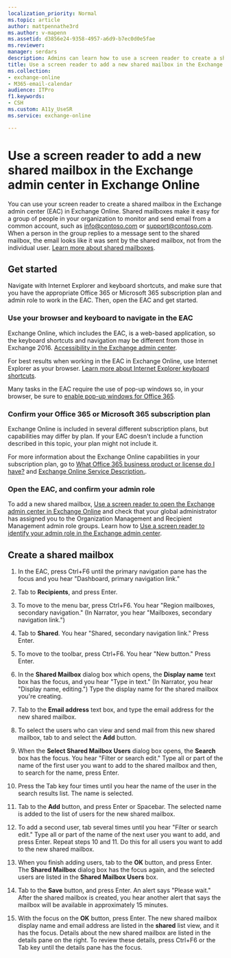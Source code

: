 ```yaml
---
localization_priority: Normal
ms.topic: article
author: mattpennathe3rd
ms.author: v-mapenn
ms.assetid: d3856e24-9358-4957-a6d9-b7ec0d0e5fae
ms.reviewer: 
manager: serdars
description: Admins can learn how to use a screen reader to create a shared mailbox in the Exchange admin center (EAC) in Exchange Online.
title: Use a screen reader to add a new shared mailbox in the Exchange admin center in Exchange Online
ms.collection: 
- exchange-online
- M365-email-calendar
audience: ITPro
f1.keywords:
- CSH
ms.custom: A11y_UseSR
ms.service: exchange-online

---
```


# Use a screen reader to add a new shared mailbox in the Exchange admin center in Exchange Online

You can use your screen reader to create a shared mailbox in the Exchange admin center (EAC) in Exchange Online. Shared mailboxes make it easy for a group of people in your organization to monitor and send email from a common account, such as info@contoso.com or support@contoso.com. When a person in the group replies to a message sent to the shared mailbox, the email looks like it was sent by the shared mailbox, not from the individual user. [Learn more about shared mailboxes](../collaboration-exo/shared-mailboxes.md).

## Get started

Navigate with Internet Explorer and keyboard shortcuts, and make sure that you have the appropriate Office 365 or Microsoft 365 subscription plan and admin role to work in the EAC. Then, open the EAC and get started.

### Use your browser and keyboard to navigate in the EAC

Exchange Online, which includes the EAC, is a web-based application, so the keyboard shortcuts and navigation may be different from those in Exchange 2016. [Accessibility in the Exchange admin center](accessibility-in-exchange-admin-center.md).

For best results when working in the EAC in Exchange Online, use Internet Explorer as your browser. [Learn more about Internet Explorer keyboard shortcuts](https://go.microsoft.com/fwlink/p/?LinkID=787614).

Many tasks in the EAC require the use of pop-up windows so, in your browser, be sure to [enable pop-up windows for Office 365](https://go.microsoft.com/fwlink/p/?LinkID=317550).

### Confirm your Office 365 or Microsoft 365 subscription plan

Exchange Online is included in several different subscription plans, but capabilities may differ by plan. If your EAC doesn't include a function described in this topic, your plan might not include it.

For more information about the Exchange Online capabilities in your subscription plan, go to [What Office 365 business product or license do I have?](https://support.office.com/article/f8ab5e25-bf3f-4a47-b264-174b1ee925fd) and [Exchange Online Service Description.](https://docs.microsoft.com/office365/servicedescriptions/exchange-online-service-description/exchange-online-service-description).

### Open the EAC, and confirm your admin role

To add a new shared mailbox, [Use a screen reader to open the Exchange admin center in Exchange Online](use-screen-reader-to-open-exchange-admin-center.md) and check that your global administrator has assigned you to the Organization Management and Recipient Management admin role groups. Learn how to [Use a screen reader to identify your admin role in the Exchange admin center](use-screen-reader-to-identify-admin-role-in-exchange-admin-center.md).

## Create a shared mailbox

1. In the EAC, press Ctrl+F6 until the primary navigation pane has the focus and you hear "Dashboard, primary navigation link."

2. Tab to **Recipients**, and press Enter.

3. To move to the menu bar, press Ctrl+F6. You hear "Region mailboxes, secondary navigation." (In Narrator, you hear "Mailboxes, secondary navigation link.")

4. Tab to **Shared**. You hear "Shared, secondary navigation link." Press Enter.

5. To move to the toolbar, press Ctrl+F6. You hear "New button." Press Enter.

6. In the **Shared Mailbox** dialog box which opens, the **Display name** text box has the focus, and you hear "Type in text." (In Narrator, you hear "Display name, editing.") Type the display name for the shared mailbox you're creating.

7. Tab to the **Email address** text box, and type the email address for the new shared mailbox.

8. To select the users who can view and send mail from this new shared mailbox, tab to and select the **Add** button.

9. When the **Select Shared Mailbox Users** dialog box opens, the **Search** box has the focus. You hear "Filter or search edit." Type all or part of the name of the first user you want to add to the shared mailbox and then, to search for the name, press Enter.

10. Press the Tab key four times until you hear the name of the user in the search results list. The name is selected.

11. Tab to the **Add** button, and press Enter or Spacebar. The selected name is added to the list of users for the new shared mailbox.

12. To add a second user, tab several times until you hear "Filter or search edit." Type all or part of the name of the next user you want to add, and press Enter. Repeat steps 10 and 11. Do this for all users you want to add to the new shared mailbox.

13. When you finish adding users, tab to the **OK** button, and press Enter. The **Shared Mailbox** dialog box has the focus again, and the selected users are listed in the **Shared Mailbox Users** box.

14. Tab to the **Save** button, and press Enter. An alert says "Please wait." After the shared mailbox is created, you hear another alert that says the mailbox will be available in approximately 15 minutes.

15. With the focus on the **OK** button, press Enter. The new shared mailbox display name and email address are listed in the **shared** list view, and it has the focus. Details about the new shared mailbox are listed in the details pane on the right. To review these details, press Ctrl+F6 or the Tab key until the details pane has the focus.
